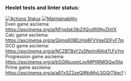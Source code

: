 ### Hexlet tests and linter status:
[![Actions Status](https://github.com/Salevol/java-project-61/workflows/hexlet-check/badge.svg)](https://github.com/Salevol/java-project-61/actions)
[![Maintainability](https://api.codeclimate.com/v1/badges/efdd37fd5e3ce4abbbca/maintainability)](https://codeclimate.com/github/Salevol/java-project-61/maintainability)\
Even game asciiema: \
https://asciinema.org/a/NFrqdsk3lbZifQvdfl0NyZbVX \
Calc game asciiema: \
https://asciinema.org/a/Qijmg60BEzHq8FVVge0DFvF7m \
GCD game asciiema: \
https://asciinema.org/a/NCZBTBsY2sSNxhnRAId7LFxYm \
Progression game asciiema: \
https://asciinema.org/a/bGG6bugmLovMlPtRNR5Qw5llq \
Prime game asciiema: \
https://asciinema.org/a/a87xSZ2zeQ9NsMyLSGQjT9qc1 \
